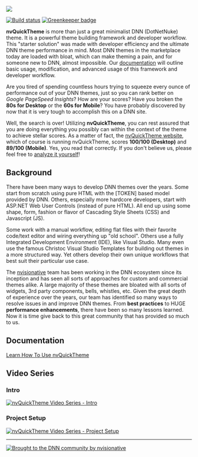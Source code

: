 [![](http://nvquicktheme.nvisionative.com/portals/0/nvQuickTheme_logo.png)](http://nvquicktheme.nvisionative.com)

[![Build status](https://nvisionative.visualstudio.com/nvQuickTheme/_apis/build/status/nvQuickTheme-Node.js%20With%20gulp-CI)](https://nvisionative.visualstudio.com/nvQuickTheme/_build/latest?definitionId=1) [![Greenkeeper badge](https://badges.greenkeeper.io/nvisionative/nvQuickTheme.svg)](https://greenkeeper.io/)

**nvQuickTheme** is more than just a great minimalist DNN (DotNetNuke) theme.  It is a powerful theme building framework and developer workflow.  This "starter solution" was made with developer efficiency and the ultimate DNN theme performance in mind.  Most DNN themes in the marketplace today are loaded with bloat, which can make theming a pain, and for someone new to DNN, almost impossible.  Our [documentation](https://nvisionative.github.io/nvQuickTheme/) will outline basic usage, modification, and advanced usage of this framework and developer workflow.

Are you tired of spending countless hours trying to squeeze every ounce of performance out of your DNN themes, just so you can rank better on *Google PageSpeed Insights*?  How are your scores?  Have you broken the **80s for Desktop** or the **60s for Mobile**?  You have probably discovered by now that it is very tough to accomplish this on a DNN site.  

Well, the search is over!  Utilizing **nvQuickTheme**, you can rest assured that you are doing everything you possibly can within the context of the theme to achieve stellar scores.  As a matter of fact, the [nvQuickTheme website](http://www.nvquicktheme.com), which of course is running nvQuickTheme, scores **100/100 (Desktop)** and **89/100 (Mobile)**.  Yes, you read that correctly.  If you don't believe us, please feel free to [analyze it yourself](https://developers.google.com/speed/pagespeed/insights/?url=http%3A%2F%2Fwww.nvquicktheme.com%2F&tab=desktop)!

## Background

There have been many ways to develop DNN themes over the years.  Some start from scratch using pure HTML with the [TOKEN] based model provided by DNN.  Others, especially more hardcore developers, start with ASP.NET Web User Controls (instead of pure HTML).  All end up using some shape, form, fashion or flavor of Cascading Style Sheets (CSS) and Javascript (JS).  

Some work with a manual workflow, editing flat files with their favorite code/text editor and wiring everything up "old school".  Others use a fully Integrated Development Environment (IDE), like Visual Studio.  Many even use the famous Christoc Visual Studio Templates for building out themes in a more structured way.  Yet others develop their own unique workflows that best suit their particular use case.

The [nvisionative](http://www.nvisionative.com) team has been working in the DNN ecosystem since its inception and has seen all sorts of approaches for custom and commercial themes alike.  A large majority of these themes are bloated with all sorts of widgets, 3rd party components, bells, whistles, etc.  Given the great depth of experience over the years, our team has identified so many ways to resolve issues in and improve DNN themes.  From **best practices** to HUGE **performance enhancements**, there have been so many lessons learned.  Now it is time give back to this great community that has provided so much to us.

## Documentation
[Learn How To Use nvQuickTheme](https://nvisionative.github.io/nvQuickTheme/)

## Video Series
### Intro
[![nvQuickTheme Video Series - Intro](https://img.youtube.com/vi/-w0qSTZfBUU/0.jpg)](https://www.youtube.com/watch?v=-w0qSTZfBUU)

### Project Setup
[![nvQuickTheme Video Series - Project Setup](https://img.youtube.com/vi/7UhpbUaeFQc/0.jpg)](https://www.youtube.com/watch?v=7UhpbUaeFQc)
 
  
---
[![Brought to the DNN community by nvisionative](http://www.nvquicksite.com/Portals/0/broughtBy-nvisionative.png)](http://www.nvisionative.com)
